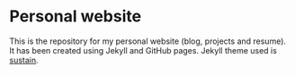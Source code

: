
# Personal website
This is the repository for my personal website (blog, projects and resume). It has been created using Jekyll and GitHub pages. Jekyll theme used is <a href="http://www.github.com/biomadeira/sustain">sustain</a>.
